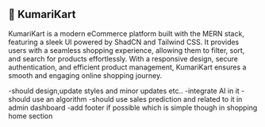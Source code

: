 ## 🛒 KumariKart

KumariKart is a modern eCommerce platform built with the MERN stack, featuring a sleek UI powered by ShadCN and Tailwind CSS. It provides users with a seamless shopping experience, allowing them to filter, sort, and search for products effortlessly. With a responsive design, secure authentication, and efficient product management, KumariKart ensures a smooth and engaging online shopping journey.

-should design,update styles and minor updates etc..
-integrate AI in it
-should use an algorithm
-should use sales prediction and related to it in admin dashboard
-add footer if possible which is simple though in shopping home section
